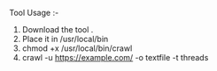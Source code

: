 Tool Usage :- 
1) Download the tool .
2) Place it in /usr/local/bin
3) chmod +x /usr/local/bin/crawl
4) crawl -u https://example.com/ -o textfile -t threads
